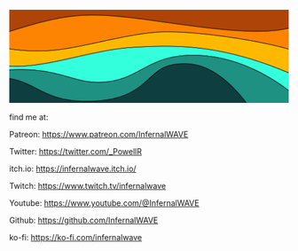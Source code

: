 ![Header](./banner_picture.jpeg)

find me at:

Patreon: https://www.patreon.com/InfernalWAVE

Twitter: https://twitter.com/_PowellR

itch.io: https://infernalwave.itch.io/

Twitch: https://www.twitch.tv/infernalwave

Youtube: https://www.youtube.com/@InfernalWAVE

Github: https://github.com/InfernalWAVE

ko-fi: https://ko-fi.com/infernalwave
